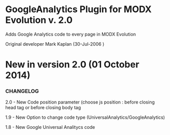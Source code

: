 GoogleAnalytics Plugin for MODX Evolution v. 2.0
======================

Adds Google Analytics code to every page in MODX Evolution

Original developer Mark Kaplan (30-Jul-2006 )

# New in version 2.0 (01 October 2014)
 
### CHANGELOG

2.0 - New Code position parameter (choose js position : before closing head tag or before closing body tag

1.9 - New Option to change code type (UniversalAnalytics/GoogleAnalytics)

1.8 - New Google Universal Analitycs code
